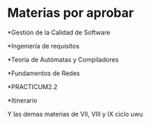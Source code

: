 # Materias por aprobar

*Gestión de la Calidad de Software

*Ingeniería de requisitos

*Teoría de Autómatas y Compiladores

*Fundamentos de Redes

*PRACTICUM2.2

*Itinerario

Y las demas materias de VII, VIII y IX ciclo uwu
